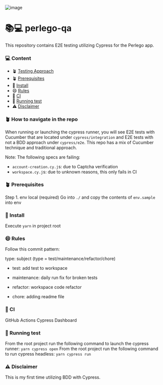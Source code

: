 ![image](https://user-images.githubusercontent.com/38430731/230515044-05a012f7-efa5-4e35-bb1c-4b849f8a3b7b.png)


# 📚💻 perlego-qa
This repository contains E2E testing utilizing Cypress for the Perlego app.


### 💻 Content
- 🪴 [Testing Approach](https://github.com/karlamieses/perlego-qa#-how-to-navigate-in-the-repo) 
- 🪴 [Prerequisites](https://github.com/karlamieses/perlego-qa#-prerequisites)
- 🚀 [Install](https://github.com/karlamieses/perlego-qa#-install)
- 😄 [Rules](https://github.com/karlamieses/perlego-qa#-rules)
- 👾 [CI](https://github.com/karlamieses/perlego-qa#-ci)
- 👾 [Running test](https://github.com/karlamieses/perlego-qa#-running-test)
- ⚠️ [Disclaimer](https://github.com/karlamieses/perlego-qa#%EF%B8%8F-disclaimer)


### 🪴 How to navigate in the repo
When running or launching the cypress runner, you will see E2E tests with Cucumber that are located under
`cypress/integration` and E2E tests with not a BDD approach under `cypress/e2e`. 
This repo has a mix of Cucumber technique and traditional approach. 

Note: 
The following specs are failing:
- `account-creation.cy.j`s: due to Captcha verification
- `workspace.cy.j`s: due to unknown reasons, this only fails in CI

### 🪴 Prerequisites 
Step 1. env local (required)
Go into `./` and copy the contents of `env.sample` into env

### 🚀 Install
Execute `yarn` in project root

### 😄 Rules 
Follow this commit pattern:

type: subject
      (type = test/maintenance/refactor/chore)

- test: add test to workspace

- maintenance: daily run fix for broken tests

- refactor: workspace code refactor

- chore: adding readme file

### 👾 CI
GitHub Actions
Cypress Dashboard

### 👾 Running test
From the root project run the following command to launch the cypress runner: 
`yarn cypress open`
From the root project run the following command to run cypress headless: 
`yarn cypress run`

### ⚠️ Disclaimer
This is my first time utilizing BDD with Cypress. 



